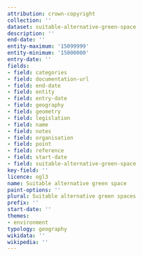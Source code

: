 ```yaml
---
attribution: crown-copyright
collection: ''
dataset: suitable-alternative-green-space
description: ''
end-date: ''
entity-maximum: '15099999'
entity-minimum: '15000000'
entry-date: ''
fields:
- field: categories
- field: documentation-url
- field: end-date
- field: entity
- field: entry-date
- field: geography
- field: geometry
- field: legislation
- field: name
- field: notes
- field: organisation
- field: point
- field: reference
- field: start-date
- field: suitable-alternative-green-space
key-field: ''
licence: ogl3
name: Suitable alternative green space
paint-options: ''
plural: Suitable alternative green spaces
prefix: ''
start-date: ''
themes:
- environment
typology: geography
wikidata: ''
wikipedia: ''
---
```

